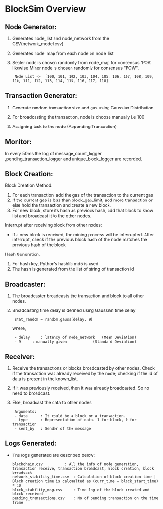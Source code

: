 # BlockSim Overview

## Node Generator:

1. Generates node_list and node_network from the CSV(network_model.csv)

2. Generates node_map from each node on node_list

3. Sealer node is chosen randomly from node_map for consensus 'POA' likewise Miner node is chosen randomly for consensus "POW".

        Node List ->  [100, 101, 102, 103, 104, 105, 106, 107, 108, 109, 110, 111, 112, 113, 114, 115, 116, 117, 118]

## Transaction Generator:

1. Generate random transaction size and gas using Gaussian Distribution

2. For broadcasting the transaction, node is choose manually i.e 100

3. Assigning task to the node (Appending Transaction)

## Monitor:

In every 50ms the log of message_count_logger ,pending_transaction_logger and unique_block_logger are recorded.
   

## Block Creation:
Block Creation Method:
1.  For each transaction, add the gas of the transaction to the current gas
2.  If the current gas is less than block_gas_limit, add more transaction or else hold the transaction and create a new block.
3.  For new block, store its hash as previous hash, add that block to know list and broadcast it to the other nodes.

Interrupt after receiving block from other nodes:
- If a new block is received, the mining process will be interrupted. After interrupt,
check if the previous block hash of the node matches the previous hash of the block

Hash Generation:
1. For hash key, Python’s hashlib md5 is used
2. The hash is generated from the list of string of transaction id

## Broadcaster:
1. The broadcaster broadcasts the transaction and block to all other nodes.
2. Broadcasting time delay is defined using Gaussian time delay

      	stat_random = random.gauss(delay, 9)
  
  	where,
  
		- delay 	: latency of node_network	(Mean Deviation)
 		- 9		: manually given 	        (Standard Deviation)

## Receiver:
   				
1. Receive the transactions or blocks broadcasted by other nodes. Check if the transaction was already received by the node; checking if the id of data is present in the known_list.
2. If it was previously received, then it was already broadcasted. So no need to broadcast.
3. Else, broadcast the data to other nodes.
	
    	Arguments:
		- data		: It could be a block or a transaction.
		- type		: Representation of data. 1 for block, 0 for transaction
		- sent_by	: Sender of the message


## Logs Generated:
-	The logs generated are described below:
        
		blockchain.csv 			: All the info of node generation, transaction receive, transaction broadcast, block creation, block broadcast
        network_stability_time.csv	: Calculation of block creation time | Block creation time is calcualted as (curr_time – block_start_time) * 10
        block_stability_msg.csv		: Time log of the block created and block received
        pending_transactions.csv	: No of pending transaction on the time frame
       
